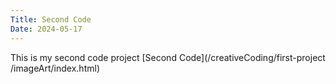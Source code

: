 ```yaml
---
Title: Second Code 
Date: 2024-05-17
---
```


This is my second code project 
[Second Code](/creativeCoding/first-project /imageArt/index.html)
